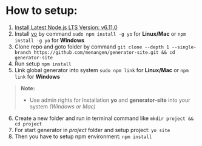 How to setup:
===================

 1. [Install Latest Node.js LTS Version: v6.11.0](https://nodejs.org/en/download/)
 2. Install [yo](http://yeoman.io/learning/) by command `sudo npm install -g yo` for **Linux/Mac** or `npm install -g yo` for **Windows**
 3. Clone repo and goto folder by command `git clone --depth 1 --single-branch https://github.com/menangen/generator-site.git && cd generator-site`
 4. Run setup `npm install`
 5. Link global generator into system `sudo npm link` for **Linux/Mac** or `npm link` for **Windows**

> **Note:**
> - Use admin rights for Installation **yo** and **generator-site** into your system *(Windows or Mac)*

6. Create a new folder and run in terminal command like `mkdir project && cd project`
7. For start generator in *project* folder and setup project: `yo site`
8. Then you have to setup npm environment: `npm install`